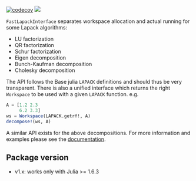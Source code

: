 [![codecov](https://codecov.io/gh/dynarejulia/FastLapackInterface.jl/branch/main/graph/badge.svg?token=3VH7VTUQNR)](https://codecov.io/gh/dynarejulia/FastLapackInterface.jl)
[![](https://img.shields.io/badge/docs-latest-blue.svg)](https://dynarejulia.github.io/FastLapackInterface.jl/dev/)

``FastLapackInterface`` separates workspace allocation and actual
running for some Lapack algorithms:
 
 - LU factorization
 - QR factorization
 - Schur factorization
 - Eigen decomposition
 - Bunch-Kaufman decomposition
 - Cholesky decomposition

The API follows the Base julia `LAPACK` definitions and should thus be very transparent.
There is also a unified interface which returns the right `Workspace` to be used with a given
`LAPACK` function.
e.g.
```julia
A = [1.2 2.3
     6.2 3.3]
ws = Workspace(LAPACK.getrf!, A)
decompose!(ws, A)
```
A similar API exists for the above decompositions. For more information and examples please see the [documentation](https://dynarejulia.github.io/FastLapackInterface.jl/dev/).

## Package version
-   v1.x: works only with Julia >= 1.6.3
